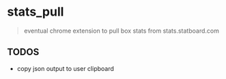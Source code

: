 # stats_pull

> eventual chrome extension to pull box stats from stats.statboard.com


## TODOS

* copy json output to user clipboard
